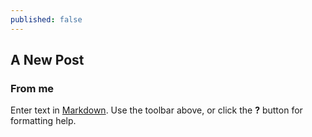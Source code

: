 ```yaml
---
published: false
---
```

## A New Post
### From me


Enter text in [Markdown](http://daringfireball.net/projects/markdown/). Use the toolbar above, or click the **?** button for formatting help.
